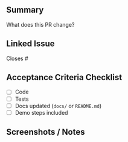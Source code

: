 ## Summary
What does this PR change?

## Linked Issue
Closes #<issue-number>

## Acceptance Criteria Checklist
- [ ] Code
- [ ] Tests
- [ ] Docs updated (`docs/` or `README.md`)
- [ ] Demo steps included

## Screenshots / Notes
